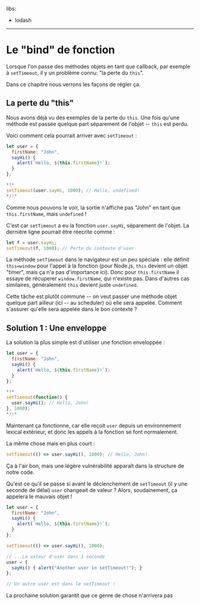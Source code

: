 libs:
  - lodash

---

# Le "bind" de fonction

Lorsque l'on passe des méthodes objets en tant que callback, par exemple à `setTimeout`, il y un problème connu: "la perte du `this`".

Dans ce chapitre nous verrons les façons de régler ça.

## La perte du "this"

Nous avons déjà vu des exemples de la perte du `this`. Une fois qu'une méthode est passée quelque part séparement de l'objet -- `this` est perdu.

Voici comment cela pourrait arriver avec `setTimeout` :

```js run
let user = {
  firstName: "John",
  sayHi() {
    alert(`Hello, ${this.firstName}!`);
  }
};

*!*
setTimeout(user.sayHi, 1000); // Hello, undefined!
*/!*
```

Comme nous pouvons le voir, la sortie n'affiche pas "John" en tant que `this.firstName`, mais `undefined` !

C'est car `setTimeout` a eu la fonction `user.sayHi`, séparement de l'objet. La dernière ligne pourrait être réecrite comme :


```js
let f = user.sayHi;
setTimeout(f, 1000); // Perte du contexte d'user
```

La méthode `setTimeout` dans le navigateur est un peu spéciale : elle définit `this=window` pour l'appel à la fonction (pour Node.js, `this` devient un objet "timer", mais ça n'a pas d'importance ici). Donc pour `this.firstName` il essaye de récuperer `window.firstName`, qui n'existe pas. Dans d'autres cas similaires, généralement `this` devient juste `undefined`.

Cette tâche est plutôt commune -- on veut passer une méthode objet quelque part ailleur (ici -- au scheduler) où elle sera appelée.
Comment s'assurer qu'elle sera appelée dans le bon contexte ?

## Solution 1 : Une enveloppe

La solution la plus simple est d'utiliser une fonction enveloppée :

```js run
let user = {
  firstName: "John",
  sayHi() {
    alert(`Hello, ${this.firstName}!`);
  }
};

*!*
setTimeout(function() {
  user.sayHi(); // Hello, John!
}, 1000);
*/!*
```

Maintenant ça fonctionne, car elle reçoit `user` depuis un environnement lexical extérieur, et donc les appels à la fonction se font normalement.

La même chose mais en plus court :

```js
setTimeout(() => user.sayHi(), 1000); // Hello, John!
```

Ça à l'air bon, mais une légère vulnérabilité apparaît dans la structure de notre code.

Qu'est ce qu'il se passe si avant le déclenchement de `setTimeout` (il y une seconde de délai) `user` changeait de valeur ? Alors, soudainement, ça appelera le mauvais objet !

```js run
let user = {
  firstName: "John",
  sayHi() {
    alert(`Hello, ${this.firstName}!`);
  }
};

setTimeout(() => user.sayHi(), 1000);

// ...La valeur d'user dans 1 seconde
user = {
  sayHi() { alert("Another user in setTimeout!"); }
};

// Un autre user est dans le setTimeout !
```

La prochaine solution garantit que ce genre de chose n'arrivera pas